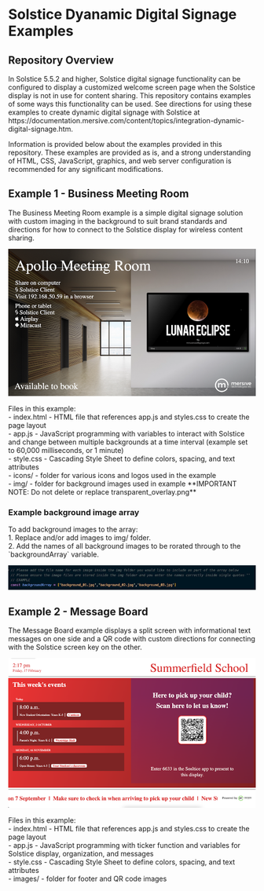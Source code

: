 # Solstice Dyanamic Digital Signage Examples
## Repository Overview
<p>In Solstice 5.5.2 and higher, Solstice digital signage functionality can be configured to display a customized welcome screen page when the Solstice display is not in use for content sharing. This repository contains examples of some ways this functionality can be used. See directions for using these examples to create dynamic digital signage with Solstice at https://documentation.mersive.com/content/topics/integration-dynamic-digital-signage.htm.
</p>
<p>
Information is provided below about the examples provided in this repository. These examples are provided as is, and a strong understanding of HTML, CSS, JavaScript, graphics, and web server configuration is recommended for any significant modifications.
</p>

## Example 1 - Business Meeting Room
<p>
The Business Meeting Room example is a simple digital signage solution with custom imaging in the background to suit brand standards and directions for how to connect to the Solstice display for wireless content sharing.
</p>

![Business Example](./readme_images/business_example.png)

<p>Files in this example:
<br>- index.html - HTML file that references app.js and styles.css to create the page layout
<br>- app.js - JavaScript programming with variables to interact with Solstice and change between multiple backgrounds at a time interval (example set to 60,000 milliseconds, or 1 minute)
<br>- style.css - Cascading Style Sheet to define colors, spacing, and text attributes
<br>- icons/ - folder for various icons and logos used in the example
<br>- img/ - folder for background images used in example **IMPORTANT NOTE: Do not delete or replace transparent_overlay.png**
</p>

### Example background image array
<p>To add background images to the array:
<br>1. Replace and/or add images to img/ folder.
<br>2. Add the names of all background images to be rorated through to the `backgroundArray` variable.
</p>

![Array Example](./readme_images/array_example.png)


## Example 2 - Message Board
<p>
The Message Board example displays a split screen with informational text messages on one side and a QR code with custom directions for connecting with the Solstice screen key on the other.
</p>

![Messageboard Example](./readme_images/messageboard_example.png)

<p>Files in this example:
<br>- index.html - HTML file that references app.js and styles.css to create the page layout
<br>- app.js - JavaScript programming with ticker function and variables for Solstice display, organization, and messages
<br>- style.css - Cascading Style Sheet to define colors, spacing, and text attributes
<br>- images/ - folder for footer and QR code images
</p>

